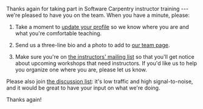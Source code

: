 Thanks again for taking part in Software Carpentry instructor training --- we're pleased to have you on the team. When you have a minute, please:

1.  Take a moment to [update your profile][profile] so we know where you are and what you're comfortable teaching.

2.  Send us a three-line bio and a photo to add to [our team page][team-page].

3.  Make sure you're on [the instructors' mailing list][mailing-lists] so that you'll get notice about upcoming workshops that need instructors. If you'd like us to help you organize one where you are, please let us know.

Please also join [the discussion list][mailing-lists]: it's low traffic and high signal-to-noise, and it would be great to have your input on what we're doing.

Thanks again!

[mailing-lists]: http://software-carpentry.org/join/
[profile]: https://amy.software-carpentry.org/workshops/update_profile/
[team-page]: http://software-carpentry.org/team/

